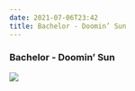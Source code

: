 ```yaml
---
date: 2021-07-06T23:42
title: Bachelor - Doomin’ Sun
---
```

### Bachelor - Doomin’ Sun
[1]: https://listen.tidal.com/album/182676075

[![](https://resources.tidal.com/images/a573b006/71ee/4992/af8e/d68ae6644444/1280x1280.jpg)][1]